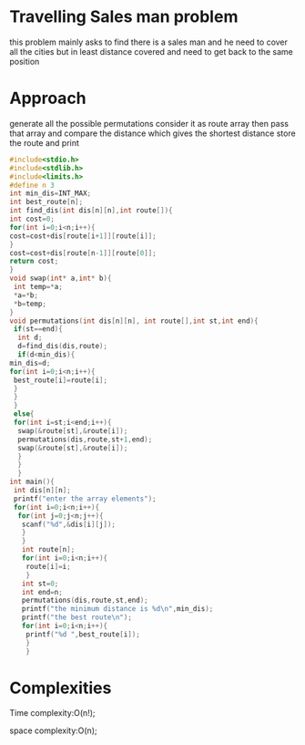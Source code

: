 # Travelling Sales man problem

this problem mainly asks to find there is a sales man and he need to cover all the cities but in least distance covered and need 
to get back to the same position

# Approach

generate all the possible permutations consider it as route array then pass that array and compare the distance which gives
the shortest distance store the route and print

```C
#include<stdio.h>
#include<stdlib.h>
#include<limits.h>
#define n 3
int min_dis=INT_MAX;
int best_route[n];
int find_dis(int dis[n][n],int route[]){
int cost=0;
for(int i=0;i<n;i++){
cost=cost+dis[route[i+1]][route[i]];
}
cost=cost+dis[route[n-1]][route[0]];
return cost;
}
void swap(int* a,int* b){
 int temp=*a;
 *a=*b;
 *b=temp;
}
void permutations(int dis[n][n], int route[],int st,int end){
 if(st==end){
  int d;
  d=find_dis(dis,route);
  if(d<min_dis){
min_dis=d;
for(int i=0;i<n;i++){
 best_route[i]=route[i];
 }
 }
 }
 else{
 for(int i=st;i<end;i++){
  swap(&route[st],&route[i]);
  permutations(dis,route,st+1,end);
  swap(&route[st],&route[i]);
  }
  }
  }
int main(){
 int dis[n][n];
 printf("enter the array elements");
 for(int i=0;i<n;i++){
  for(int j=0;j<n;j++){
   scanf("%d",&dis[i][j]);
   }
   }
   int route[n];
   for(int i=0;i<n;i++){
    route[i]=i;
    }
   int st=0;
   int end=n;
   permutations(dis,route,st,end);
   printf("the minimum distance is %d\n",min_dis);
   printf("the best route\n");
   for(int i=0;i<n;i++){
    printf("%d ",best_route[i]);
    }
    }
   ```

# Complexities

Time complexity:O(n!);

space complexity:O(n);

